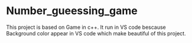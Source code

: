 # Number_gueessing_game
This project is based on Game in c++. It run in VS code bescause Background color appear in VS code which make beautiful of this project.
